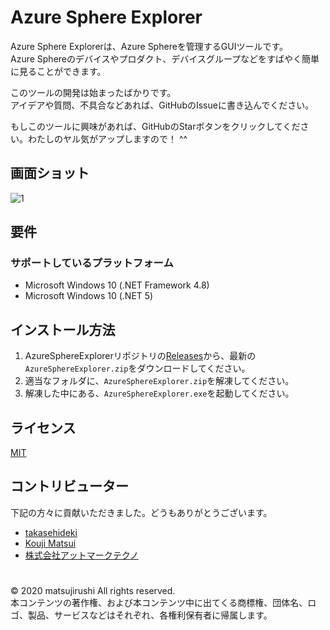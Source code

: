 Azure Sphere Explorer
=

Azure Sphere Explorerは、Azure Sphereを管理するGUIツールです。  
Azure Sphereのデバイスやプロダクト、デバイスグループなどをすばやく簡単に見ることができます。

このツールの開発は始まったばかりです。  
アイデアや質問、不具合などあれば、GitHubのIssueに書き込んでください。

もしこのツールに興味があれば、GitHubのStarボタンをクリックしてください。わたしのヤル気がアップしますので！ ^^

## 画面ショット

![1](media/1.png)

## 要件

### サポートしているプラットフォーム

* Microsoft Windows 10 (.NET Framework 4.8)
* Microsoft Windows 10 (.NET 5)

## インストール方法

1. AzureSphereExplorerリポジトリの[Releases](https://github.com/matsujirushi/AzureSphereExplorer/releases)から、最新の`AzureSphereExplorer.zip`をダウンロードしてください。
1. 適当なフォルダに、`AzureSphereExplorer.zip`を解凍してください。
1. 解凍した中にある、`AzureSphereExplorer.exe`を起動してください。

## ライセンス

[MIT](LICENSE.txt)

## コントリビューター

下記の方々に貢献いただきました。どうもありがとうございます。

* [takasehideki](https://github.com/takasehideki)
* [Kouji Matsui](https://github.com/kekyo)
* [株式会社アットマークテクノ](https://www.atmark-techno.com/)

#
© 2020 matsujirushi  All rights reserved.  
本コンテンツの著作権、および本コンテンツ中に出てくる商標権、団体名、ロゴ、製品、サービスなどはそれぞれ、各権利保有者に帰属します。
